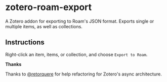 # zotero-roam-export
A Zotero addon for exporting to Roam's JSON format. Exports single or multiple items, as well as collections.

## Instructions

Right-click an item, items, or collection, and choose `Export to Roam`.

**Thanks**

Thanks to [@retorquere](https://github.com/retorquere/) for help refactoring for Zotero's async architecture.
